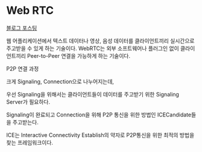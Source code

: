 # Web RTC 

[블로그 포스팅](https://euncoding.tistory.com/53)

웹 어플리케이션에서 텍스트 데이터나 영상, 음성 데이터를 클라이언트끼리 실시간으로 주고받을 수 있게 하는 기술이다.
WebRTC는 외부 소프트웨어나 플러그인 없이 클라이언트끼리 Peer-to-Peer 연결을 가능하게 하는 기술이다.

P2P 연결 과정

크게 Signaling, Connection으로 나누어지는데, 

우선 Signaling을 위해서는 클라이언트들이 데이터를 주고받기 위한 Signaling Server가 필요하다.

Signaling이 완료되고 Connection을 위해 P2P 통신을 위한 방법인 ICECandidate들을 주고받는다.

ICE는 Interactive Connectivity Establish의 약자로 P2P통신을 위한 최적의 방법을 찾는 프레임워크이다.
